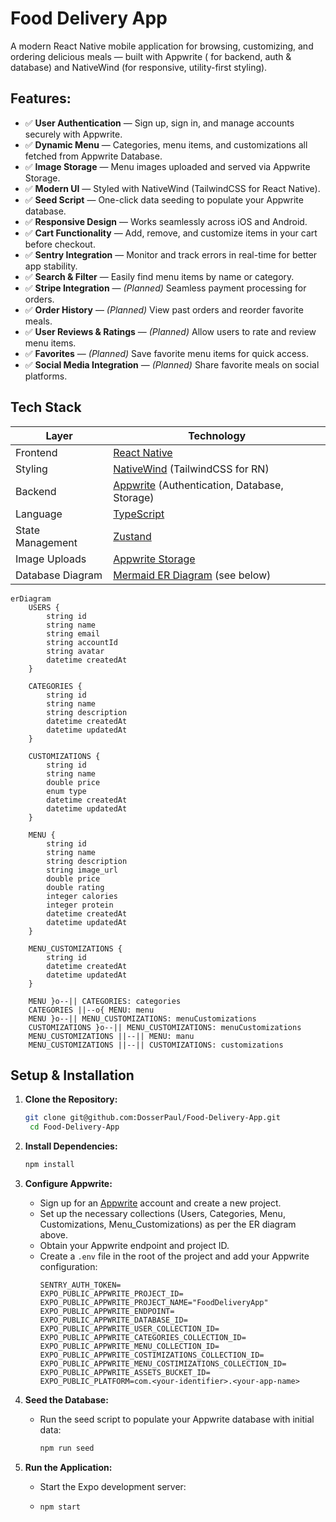 # Food Delivery App

A modern React Native mobile application for browsing, customizing, and ordering delicious meals — built with Appwrite (
for backend, auth & database) and NativeWind (for responsive, utility-first styling).

[//]: # (Screen here)

## Features:

- ✅ **User Authentication** — Sign up, sign in, and manage accounts securely with Appwrite.
- ✅ **Dynamic Menu** — Categories, menu items, and customizations all fetched from Appwrite Database.
- ✅ **Image Storage** — Menu images uploaded and served via Appwrite Storage.
- ✅ **Modern UI** — Styled with NativeWind (TailwindCSS for React Native).
- ✅ **Seed Script** — One-click data seeding to populate your Appwrite database.
- ✅ **Responsive Design** — Works seamlessly across iOS and Android.
- ✅ **Cart Functionality** — Add, remove, and customize items in your cart before checkout.
- ✅ **Sentry Integration** — Monitor and track errors in real-time for better app stability.
- ✅ **Search & Filter** — Easily find menu items by name or category.
- ✅ **Stripe Integration** — *(Planned)* Seamless payment processing for orders.
- ✅ **Order History** — *(Planned)* View past orders and reorder favorite meals.
- ✅ **User Reviews & Ratings** — *(Planned)* Allow users to rate and review menu items.
- ✅ **Favorites** — *(Planned)* Save favorite menu items for quick access.
- ✅ **Social Media Integration** — *(Planned)* Share favorite meals on social platforms.

## Tech Stack

| Layer            | Technology                                                                                                        |
|------------------|-------------------------------------------------------------------------------------------------------------------|
| Frontend         | [React Native](https://reactnative.dev)                                                                           |
| Styling          | [NativeWind](https://www.nativewind.dev) (TailwindCSS for RN)                                                     |
| Backend          | [Appwrite](https://appwrite.io) (Authentication, Database, Storage)                                               |
| Language         | [TypeScript](https://www.typescriptlang.org)                                                                      |
| State Management | [Zustand](https://zustand-demo.pmnd.rs)                                                                           |
| Image Uploads    | [Appwrite Storage](https://appwrite.io)                                                                           |
| Database Diagram | [Mermaid ER Diagram](https://docs.mermaidchart.com/mermaid-oss/syntax/entityRelationshipDiagram.html) (see below) |

```mermaid
erDiagram
    USERS {
        string id
        string name
        string email
        string accountId
        string avatar
        datetime createdAt
    }

    CATEGORIES {
        string id
        string name
        string description
        datetime createdAt
        datetime updatedAt
    }

    CUSTOMIZATIONS {
        string id
        string name
        double price
        enum type
        datetime createdAt
        datetime updatedAt
    }

    MENU {
        string id
        string name
        string description
        string image_url
        double price
        double rating
        integer calories
        integer protein
        datetime createdAt
        datetime updatedAt
    }

    MENU_CUSTOMIZATIONS {
        string id
        datetime createdAt
        datetime updatedAt
    }

    MENU }o--|| CATEGORIES: categories
    CATEGORIES ||--o{ MENU: menu
    MENU }o--|| MENU_CUSTOMIZATIONS: menuCustomizations
    CUSTOMIZATIONS }o--|| MENU_CUSTOMIZATIONS: menuCustomizations
    MENU_CUSTOMIZATIONS ||--|| MENU: manu
    MENU_CUSTOMIZATIONS ||--|| CUSTOMIZATIONS: customizations
```

## Setup & Installation

1. **Clone the Repository:**

   ```bash
   git clone git@github.com:DosserPaul/Food-Delivery-App.git
    cd Food-Delivery-App
    ```

2. **Install Dependencies:**
    ```bash
    npm install
    ```

3. **Configure Appwrite:**
    - Sign up for an [Appwrite](https://appwrite.io) account and create a new project.
    - Set up the necessary collections (Users, Categories, Menu, Customizations, Menu_Customizations) as per the ER
      diagram above.
    - Obtain your Appwrite endpoint and project ID.
    - Create a `.env` file in the root of the project and add your Appwrite configuration:
      ```env
      SENTRY_AUTH_TOKEN=
      EXPO_PUBLIC_APPWRITE_PROJECT_ID=
      EXPO_PUBLIC_APPWRITE_PROJECT_NAME="FoodDeliveryApp"
      EXPO_PUBLIC_APPWRITE_ENDPOINT=
      EXPO_PUBLIC_APPWRITE_DATABASE_ID=
      EXPO_PUBLIC_APPWRITE_USER_COLLECTION_ID=
      EXPO_PUBLIC_APPWRITE_CATEGORIES_COLLECTION_ID=
      EXPO_PUBLIC_APPWRITE_MENU_COLLECTION_ID=
      EXPO_PUBLIC_APPWRITE_COSTIMIZATIONS_COLLECTION_ID=
      EXPO_PUBLIC_APPWRITE_MENU_COSTIMIZATIONS_COLLECTION_ID=
      EXPO_PUBLIC_APPWRITE_ASSETS_BUCKET_ID=
      EXPO_PUBLIC_PLATFORM=com.<your-identifier>.<your-app-name>
        ```
4. **Seed the Database:**
    - Run the seed script to populate your Appwrite database with initial data:
      ```bash
      npm run seed
      ```

5. **Run the Application:**
    - Start the Expo development server:
    - ```bash
      npm start
      ```
